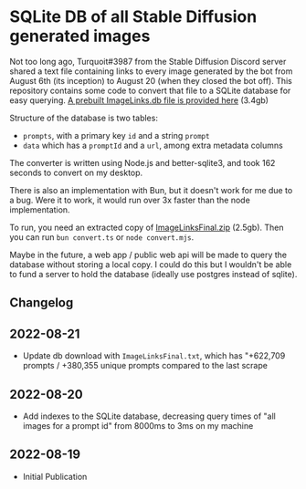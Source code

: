 # SQLite DB of all Stable Diffusion generated images

Not too long ago, Turquoit#3987 from the Stable Diffusion Discord server shared a text file containing links to every image generated by the bot from August 6th (its inception) to August 20 (when they closed the bot off). This repository contains some code to convert that file to a SQLite database for easy querying. [A prebuilt ImageLinks.db file is provided here](https://drive.google.com/file/d/1ZtoB-dsaVj_gv_EqZIbR71s_P4Cdkcih/view?usp=sharing) (3.4gb)

Structure of the database is two tables:

- `prompts`, with a primary key `id` and a string `prompt`
- `data` which has a `promptId` and a `url`, among extra metadata columns

The converter is written using Node.js and better-sqlite3, and took 162 seconds to convert on my desktop.

There is also an implementation with Bun, but it doesn't work for me due to a bug. Were it to work, it would run over 3x faster than the node implementation.

To run, you need an extracted copy of [ImageLinksFinal.zip](https://drive.google.com/file/d/14_CRrWMw20OSSd5ZA-7epXdWF3DlwM8g/view) (2.5gb). Then you can run `bun convert.ts` or `node convert.mjs`.

Maybe in the future, a web app / public web api will be made to query the database without storing a local copy. I could do this but I wouldn't be able to fund a server to hold the database (ideally use postgres instead of sqlite).

## Changelog

## 2022-08-21

- Update db download with `ImageLinksFinal.txt`, which has "+622,709 prompts / +380,355 unique prompts compared to the last scrape

## 2022-08-20

- Add indexes to the SQLite database, decreasing query times of "all images for a prompt id" from 8000ms to 3ms on my machine

## 2022-08-19

- Initial Publication
